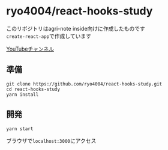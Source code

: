 # ryo4004/react-hooks-study

このリポジトリはagri-note inside向けに作成したものです  
`create-react-app`で作成しています

[YouTubeチャンネル](https://www.youtube.com/channel/UCt2wnz6hTMksZOYw6K4ikFw)

## 準備

```
git clone https://github.com/ryo4004/react-hooks-study.git
cd react-hooks-study
yarn install
```

## 開発

```
yarn start
```

ブラウザで`localhost:3000`にアクセス